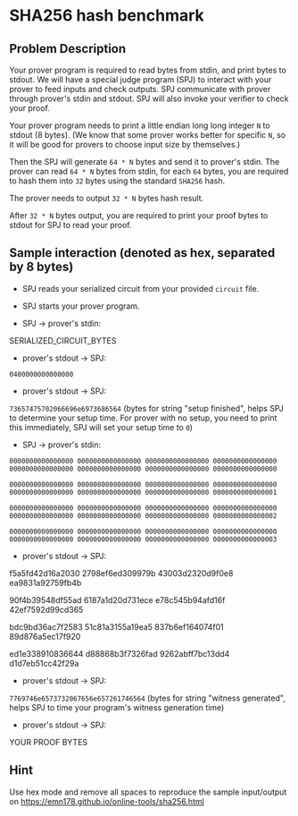 # SHA256 hash benchmark
## Problem Description
Your prover program is required to read bytes from stdin, and print bytes to stdout. We will have a special judge program (SPJ) to interact with your prover to feed inputs and check outputs. SPJ communicate with prover through prover's stdin and stdout. SPJ will also invoke your verifier to check your proof.

Your prover program needs to print a little endian long long integer `N` to stdout (8 bytes). (We know that some prover works better for specific `N`, so it will be good for provers to choose input size by themselves.)

Then the SPJ will generate `64 * N` bytes and send it to prover's stdin. The prover can read `64 * N` bytes from stdin, for each `64` bytes, you are required to hash them into `32` bytes using the standard `SHA256` hash.

The prover needs to output `32 * N` bytes hash result.

After `32 * N` bytes output, you are required to print your proof bytes to stdout for SPJ to read your proof.

## Sample interaction (denoted as hex, separated by 8 bytes)

- SPJ reads your serialized circuit from your provided `circuit` file.

- SPJ starts your prover program.

- SPJ -> prover's stdin:

SERIALIZED_CIRCUIT_BYTES

- prover's stdout -> SPJ:

`0400000000000000`

- prover's stdout -> SPJ:

`73657475702066696e6973686564` (bytes for string "setup finished", helps SPJ to determine your setup time. For prover with no setup, you need to print this immediately, SPJ will set your setup time to `0`)

- SPJ -> prover's stdin:

`0000000000000000 0000000000000000 0000000000000000 0000000000000000 0000000000000000 0000000000000000 0000000000000000 0000000000000000`

`0000000000000000 0000000000000000 0000000000000000 0000000000000000 0000000000000000 0000000000000000 0000000000000000 0000000000000001`

`0000000000000000 0000000000000000 0000000000000000 0000000000000000 0000000000000000 0000000000000000 0000000000000000 0000000000000002`

`0000000000000000 0000000000000000 0000000000000000 0000000000000000 0000000000000000 0000000000000000 0000000000000000 0000000000000003`

- prover's stdout -> SPJ:

f5a5fd42d16a2030 2798ef6ed309979b 43003d2320d9f0e8 ea9831a92759fb4b

90f4b39548df55ad 6187a1d20d731ece e78c545b94afd16f 42ef7592d99cd365

bdc9bd36ac7f2583 51c81a3155a19ea5 837b6ef164074f01 89d876a5ec17f920

ed1e338910836644 d88868b3f7326fad 9262abff7bc13dd4 d1d7eb51cc42f29a

- prover's stdout -> SPJ:

`7769746e6573732067656e657261746564` (bytes for string "witness generated", helps SPJ to time your program's witness generation time)

- prover's stdout -> SPJ:

YOUR PROOF BYTES

## Hint
Use hex mode and remove all spaces to reproduce the sample input/output on https://emn178.github.io/online-tools/sha256.html

